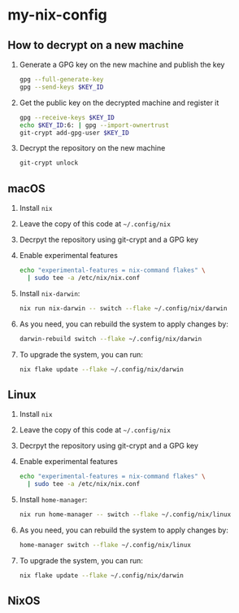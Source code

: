 # my-nix-config

## How to decrypt on a new machine

1. Generate a GPG key on the new machine and publish the key

   ```sh
   gpg --full-generate-key
   gpg --send-keys $KEY_ID
   ```

1. Get the public key on the decrypted machine and register it

   ```sh
   gpg --receive-keys $KEY_ID
   echo $KEY_ID:6: | gpg --import-ownertrust
   git-crypt add-gpg-user $KEY_ID
   ```

1. Decrypt the repository on the new machine

   ```sh
   git-crypt unlock
   ```


## macOS

1. Install `nix`

1. Leave the copy of this code at `~/.config/nix`

1. Decrpyt the repository using git-crypt and a GPG key

1. Enable experimental features

   ```sh
   echo "experimental-features = nix-command flakes" \
     | sudo tee -a /etc/nix/nix.conf
   ```

1. Install `nix-darwin`:

   ```sh
   nix run nix-darwin -- switch --flake ~/.config/nix/darwin
   ```

1. As you need, you can rebuild the system to apply changes by:

   ```sh
   darwin-rebuild switch --flake ~/.config/nix/darwin
   ```

1. To upgrade the system, you can run:

   ```sh
   nix flake update --flake ~/.config/nix/darwin
   ```


## Linux

1. Install `nix`

1. Leave the copy of this code at `~/.config/nix`

1. Decrpyt the repository using git-crypt and a GPG key

1. Enable experimental features

   ```sh
   echo "experimental-features = nix-command flakes" \
     | sudo tee -a /etc/nix/nix.conf
   ```

1. Install `home-manager`:

   ```sh
   nix run home-manager -- switch --flake ~/.config/nix/linux
   ```

1. As you need, you can rebuild the system to apply changes by:

   ```sh
   home-manager switch --flake ~/.config/nix/linux
   ```

1. To upgrade the system, you can run:

   ```sh
   nix flake update --flake ~/.config/nix/darwin
   ```


## NixOS
